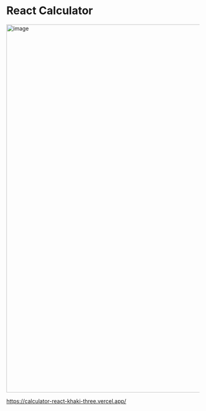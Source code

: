 <h1>React Calculator</h1>

<img width="960" alt="image" src="https://user-images.githubusercontent.com/58277625/213683310-7184d869-e264-40af-a98e-8ca443739f7c.png">


https://calculator-react-khaki-three.vercel.app/
